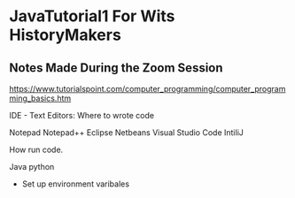 # JavaTutorial1 For Wits HistoryMakers

## Notes Made During the Zoom Session 
https://www.tutorialspoint.com/computer_programming/computer_programming_basics.htm

IDE - Text Editors: Where to wrote code

Notepad
Notepad++
Eclipse
Netbeans
Visual Studio Code
IntiliJ

How run code.

Java
python

- Set up environment varibales